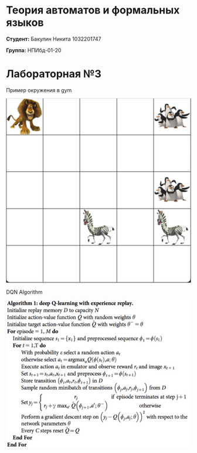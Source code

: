 # Теория автоматов и формальных языков

**Студент:** Бакулин Никита 1032201747

**Группа:** НПИбд-01-20

# Лабораторная №3

Пример окружения в gym

![Пример поля](img/example.png)

DQN Algorithm

![dqn.png](img/dqn.png)